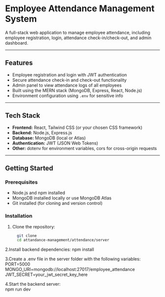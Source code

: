 # Employee Attendance Management System

A full-stack web application to manage employee attendance, including employee registration, login, attendance check-in/check-out, and admin dashboard.

---

## Features

- Employee registration and login with JWT authentication
- Secure attendance check-in and check-out functionality
- Admin panel to view attendance logs of all employees
- Built using the MERN stack (MongoDB, Express, React, Node.js)
- Environment configuration using `.env` for sensitive info

---

## Tech Stack

- **Frontend:** React, Tailwind CSS (or your chosen CSS framework)
- **Backend:** Node.js, Express.js
- **Database:** MongoDB (local or Atlas)
- **Authentication:** JWT (JSON Web Tokens)
- **Other:** dotenv for environment variables, cors for cross-origin requests

---

## Getting Started

### Prerequisites

- Node.js and npm installed
- MongoDB installed locally or use MongoDB Atlas
- Git installed (for cloning and version control)

### Installation

1. Clone the repository:

   ```bash
     git clone 
     cd attandance-management/attendance/server

2.Install backend dependencies:
     npm install

3.Create a .env file in the server folder with the following variables:
     PORT=5000
     MONGO_URI=mongodb://localhost:27017/employee_attendance
     JWT_SECRET=your_jwt_secret_key_here

4.Start the backend server:  
      npm run dev